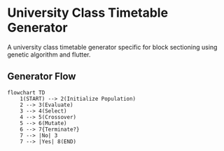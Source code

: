 # University Class Timetable Generator

A university class timetable generator specific for block sectioning using genetic algorithm and flutter.

## Generator Flow

```mermaid
flowchart TD
    1(START) --> 2(Initialize Population)
    2 --> 3(Evaluate)
    3 --> 4(Select)
    4 --> 5(Crossover)
    5 --> 6(Mutate)
    6 --> 7{Terminate?}
    7 --> |No| 3
    7 --> |Yes| 8(END)
```